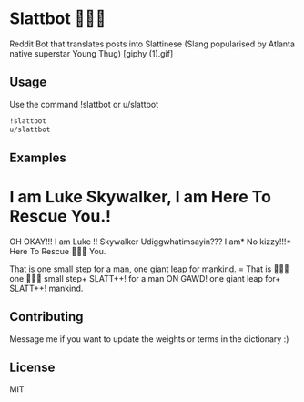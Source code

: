 # Slattbot 🐍🐍🐍

Reddit Bot that translates posts into Slattinese (Slang popularised by Atlanta native superstar Young Thug)
[giphy (1).gif]

## Usage

Use the command !slattbot or u/slattbot

```bash
!slattbot 
u/slattbot
```

## Examples

I am Luke Skywalker, I am Here To Rescue You.!
 =
OH OKAY!!! I am Luke !! Skywalker Udiggwhatimsayin??? I am* No kizzy!!!* Here To Rescue 🐍🐍🐍 You. 

That is one small step for a man, one giant leap for mankind. =
That is 🐍🐍🐍 one 🐍🐍🐍 small step+ SLATT++! for a man ON GAWD!  one giant leap for+ SLATT++! mankind.

## Contributing

Message me if you want to update the weights or terms in the dictionary :)

## License

MIT
